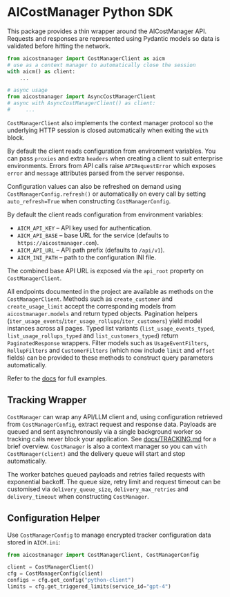 # AICostManager Python SDK

This package provides a thin wrapper around the AICostManager API.
Requests and responses are represented using Pydantic models so data is
validated before hitting the network.

```python
from aicostmanager import CostManagerClient as aicm
# use as a context manager to automatically close the session
with aicm() as client:
    ...

# async usage
from aicostmanager import AsyncCostManagerClient
# async with AsyncCostManagerClient() as client:
#     ...
```

`CostManagerClient` also implements the context manager protocol so the
underlying HTTP session is closed automatically when exiting the `with`
block.

By default the client reads configuration from environment variables.  You can pass
``proxies`` and extra ``headers`` when creating a client to suit enterprise
environments.  Errors from API calls raise ``APIRequestError`` which exposes
``error`` and ``message`` attributes parsed from the server response.

Configuration values can also be refreshed on demand using
``CostManagerConfig.refresh()`` or automatically on every call by setting
``auto_refresh=True`` when constructing ``CostManagerConfig``.

By default the client reads configuration from environment variables:

- `AICM_API_KEY` – API key used for authentication.
- `AICM_API_BASE` – base URL for the service (defaults to `https://aicostmanager.com`).
- `AICM_API_URL` – API path prefix (defaults to `/api/v1`).
- `AICM_INI_PATH` – path to the configuration INI file.

The combined base API URL is exposed via the `api_root` property on
`CostManagerClient`.

All endpoints documented in the project are available as methods on the
`CostManagerClient`.  Methods such as ``create_customer`` and
``create_usage_limit`` accept the corresponding models from
``aicostmanager.models`` and return typed objects. Pagination helpers
(``iter_usage_events``/``iter_usage_rollups``/``iter_customers``)
yield model instances across all pages. Typed list variants
(``list_usage_events_typed``, ``list_usage_rollups_typed`` and
``list_customers_typed``) return ``PaginatedResponse`` wrappers. Filter
models such as ``UsageEventFilters``, ``RollupFilters`` and
``CustomerFilters`` (which now include ``limit`` and ``offset`` fields)
can be provided to these methods to construct query parameters
automatically.

Refer to the [docs](docs/USAGE.md) for full examples.

## Tracking Wrapper

`CostManager` can wrap any API/LLM client and, using configuration
retrieved from `CostManagerConfig`, extract request and response data.
Payloads are queued and sent asynchronously via a single background
worker so tracking calls never block your application.
See [docs/TRACKING.md](docs/TRACKING.md) for a brief overview. ``CostManager``
is also a context manager so you can ``with CostManager(client)`` and the
delivery queue will start and stop automatically.

The worker batches queued payloads and retries failed requests with
exponential backoff.  The queue size, retry limit and request timeout
can be customised via ``delivery_queue_size``, ``delivery_max_retries``
and ``delivery_timeout`` when constructing ``CostManager``.

## Configuration Helper

Use `CostManagerConfig` to manage encrypted tracker configuration data stored in
`AICM.ini`:

```python
from aicostmanager import CostManagerClient, CostManagerConfig

client = CostManagerClient()
cfg = CostManagerConfig(client)
configs = cfg.get_config("python-client")
limits = cfg.get_triggered_limits(service_id="gpt-4")
```
